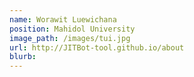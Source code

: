 ```yaml
---
name: Worawit Luewichana
position: Mahidol University
image_path: /images/tui.jpg
url: http://JITBot-tool.github.io/about
blurb: 
---
```


